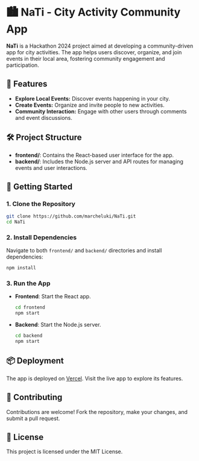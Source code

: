 # 🏙️ NaTi - City Activity Community App

**NaTi** is a Hackathon 2024 project aimed at developing a community-driven app for city activities. The app helps users discover, organize, and join events in their local area, fostering community engagement and participation.

## 🌟 Features

- **Explore Local Events:** Discover events happening in your city.
- **Create Events:** Organize and invite people to new activities.
- **Community Interaction:** Engage with other users through comments and event discussions.

## 🛠️ Project Structure

- **frontend/**: Contains the React-based user interface for the app.
- **backend/**: Includes the Node.js server and API routes for managing events and user interactions.

## 🚀 Getting Started

### 1. Clone the Repository

```bash
git clone https://github.com/marcheluki/NaTi.git
cd NaTi
```

### 2. Install Dependencies

Navigate to both `frontend/` and `backend/` directories and install dependencies:

```bash
npm install
```

### 3. Run the App

- **Frontend**: Start the React app.
  ```bash
  cd frontend
  npm start
  ```
- **Backend**: Start the Node.js server.
  ```bash
  cd backend
  npm start
  ```

## 📦 Deployment

The app is deployed on [Vercel](https://na-ti.vercel.app). Visit the live app to explore its features.

## 🤝 Contributing

Contributions are welcome! Fork the repository, make your changes, and submit a pull request.

## 📜 License

This project is licensed under the MIT License.

